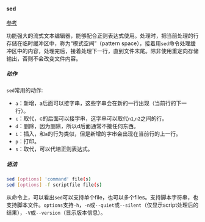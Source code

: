 #### sed

[参考](https://wangchujiang.com/linux-command/c/sed.html)

功能强大的流式文本编辑器，能够配合正则表达式使用。处理时，把当前处理的行存储在临时缓冲区中，称为“模式空间”（pattern space），接着用`sed`命令处理缓冲区中的内容，处理完后，接着处理下一行，直到文件末尾。除非使用重定向存储输出，否则不会改变文件内容。

##### 动作

`sed`常用的动作:

- `a`：新增，a后面可以接字串，这些字串会在新的一行出现（当前行的下一行）。
- `c`：取代，c的后面可以接字串，这字串可以取代`n1`,`n2`之间的行。
- `d`：删除，因为删除，所以d后面通常不接任何东西。
- `i`：插入，和`a`的行为类似，但是新增的字串会出现在当前行的上一行。
- `p`：打印。
- `s`：取代，可以代培正则表达式。

##### 语法

```sh
sed [options] 'command' file(s)
sed [options] -f scriptfile file(s)
```

从命令上，可以看出`sed`可以支持单个file，也可以多个files。支持脚本字符串，也支持脚本文件。`options`支持`-h`，`-n`或`--quiet`或`--silent`（仅显示script处理后的结果），`-V`或`--version`（显示版本信息）。

